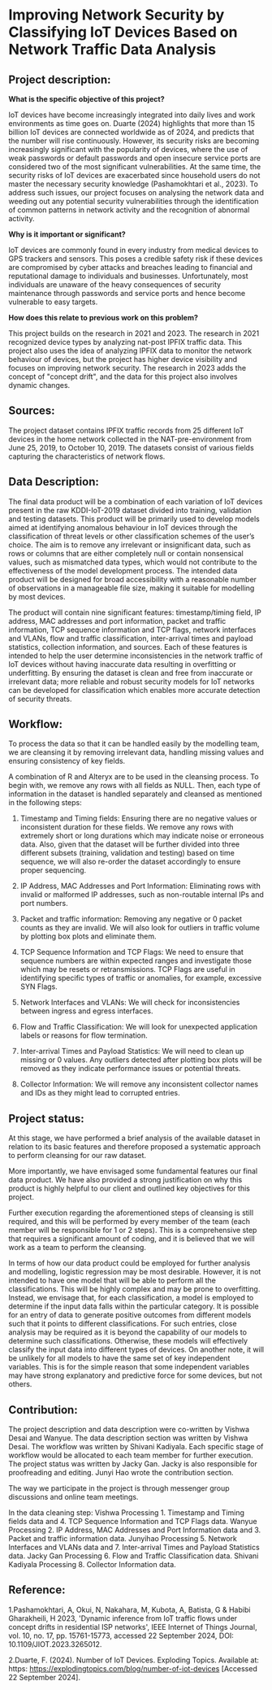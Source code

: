 # Improving Network Security by Classifying IoT Devices Based on Network Traffic Data Analysis

## Project description:
**What is the specific objective of this project?**

IoT devices have become increasingly integrated into daily lives and work environments as time goes on. Duarte (2024) highlights that more than 15 billion IoT devices are connected worldwide as of 2024, and predicts that the number will rise continuously. However, its security risks are becoming increasingly significant with the popularity of devices, where the use of weak passwords or default passwords and open insecure service ports are considered two of the most significant vulnerabilities. At the same time, the security risks of IoT devices are exacerbated since household users do not master the necessary security knowledge (Pashamokhtari et al., 2023). To address such issues, our project focuses on analysing the network data and weeding out any potential security vulnerabilities through the identification of common patterns in network activity and the recognition of abnormal activity. 

**Why is it important or significant?**

IoT devices are commonly found in every industry from medical devices to GPS trackers and sensors. This poses a credible safety risk if these devices are compromised by cyber attacks and breaches leading to financial and reputational damage to individuals and businesses. Unfortunately, most individuals are unaware of the heavy consequences of security maintenance through passwords and service ports and hence become vulnerable to easy targets. 

**How does this relate to previous work on this problem?**

This project builds on the research in 2021 and 2023. The research in 2021 recognized device types by analyzing nat-post IPFIX traffic data. This project also uses the idea of analyzing IPFIX data to monitor the network behaviour of devices, but the project has higher device visibility and focuses on improving network security. The research in 2023 adds the concept of "concept drift", and the data for this project also involves dynamic changes.

## Sources:
The project dataset contains IPFIX traffic records from 25 different IoT devices in the home network collected in the NAT-pre-environment from June 25, 2019, to October 10, 2019. The datasets consist of various fields capturing the characteristics of network flows. 

## Data Description:
The final data product will be a combination of each variation of IoT devices present in the raw KDDI-IoT-2019 dataset divided into training, validation and testing datasets. This product will be primarily used to develop models aimed at identifying anomalous behaviour in IoT devices through the classification of threat levels or other classification schemes of the user’s choice. The aim is to remove any irrelevant or insignificant data, such as rows or columns that are either completely null or contain nonsensical values, such as mismatched data types, which would not contribute to the effectiveness of the model development process. The intended data product will be designed for broad accessibility with a reasonable number of observations in a manageable file size, making it suitable for modelling by most devices. 

The product will contain nine significant features: timestamp/timing field, IP address, MAC addresses and port information, packet and traffic information, TCP sequence information and TCP flags, network interfaces and VLANs, flow and traffic classification, inter-arrival times and payload statistics, collection information, and sources. Each of these features is intended to help the user determine inconsistencies in the network traffic of IoT devices without having inaccurate data resulting in overfitting or underfitting. By ensuring the dataset is clean and free from inaccurate or irrelevant data; more reliable and robust security models for IoT networks can be developed for classification which enables more accurate detection of security threats. 

## Workflow:
To process the data so that it can be handled easily by the modelling team, we are cleansing it by removing irrelevant data, handling missing values and ensuring consistency of key fields.  

A combination of R and Alteryx are to be used in the cleansing process. To begin with, we remove any rows with all fields as NULL. Then, each type of information in the dataset is handled separately and cleansed as mentioned in the following steps: 

1. Timestamp and Timing fields:
Ensuring there are no negative values or inconsistent duration for these fields. We remove any rows with extremely short or long durations which may indicate noise or erroneous data. Also, given that the dataset will be further divided into three different subsets (training, validation and testing) based on time sequence, we will also re-order the dataset accordingly to ensure proper sequencing. 

2. IP Address, MAC Addresses and Port Information:
Eliminating rows with invalid or malformed IP addresses, such as non-routable internal IPs and port numbers.
  
3. Packet and traffic information:
Removing any negative or 0 packet counts as they are invalid. We will also look for outliers in traffic volume by plotting box plots and eliminate them.

4. TCP Sequence Information and TCP Flags:
We need to ensure that sequence numbers are within expected ranges and investigate those which may be resets or retransmissions. TCP Flags are useful in identifying specific types of traffic or anomalies, for example, excessive SYN Flags.

5. Network Interfaces and VLANs:
We will check for inconsistencies between ingress and egress interfaces. 

7. Flow and Traffic Classification: 
We will look for unexpected application labels or reasons for flow termination.

8. Inter-arrival Times and Payload Statistics: 
We will need to clean up missing or 0 values. Any outliers detected after plotting box plots will be removed as they indicate performance issues or potential threats.

9. Collector Information:
We will remove any inconsistent collector names and IDs as they might lead to corrupted entries.

## Project status:
At this stage, we have  performed a brief analysis of the available dataset in relation to its basic features and therefore proposed a systematic approach to perform cleansing for our raw dataset. 

More importantly, we have envisaged some fundamental features our final data product. We have also provided a strong justification on why this product is highly helpful to our client and outlined key objectives for this project. 

Further execution regarding the aforementioned steps of cleansing is still required, and this will be performed by every member of the team (each member will be responsible for 1 or 2 steps). This is a comprehensive step that requires a significant amount of coding, and it is believed that we will work as a team to perform the cleansing. 

In terms of how our data product could be employed for further analysis and modelling, logistic regression may be most desirable. However, it is not intended to have one model that will be able to perform all the classifications. This will be highly complex and may be prone to overfitting. Instead, we envisage that, for each classification, a model is employed to determine if the input data falls within the particular category. It is possible for an entry of data to generate positive outcomes from different models such that it points to different classifications. For such entries, close analysis may be required as it is beyond the capability of our models to determine such classifications. Otherwise, these models will effectively classify the input data into different types of devices. On another note, it will be unlikely for all models to have the same set of key independent variables. This is for the simple reason that some independent variables may have strong explanatory and predictive force for some devices, but not others.

## Contribution:
The project description and data description were co-written by Vishwa Desai and Wanyue.
The data description section was written by Vishwa Desai.
The workflow was written by Shivani Kadiyala. Each specific stage of workflow would be allocated to each team member for further execution. 
The project status was written by Jacky Gan. Jacky is also responsible for proofreading and editing. 
Junyi Hao wrote the contribution section. 

The way we participate in the project is through messenger group discussions and online team meetings.

In the data cleaning step:
Vishwa Processing 1. Timestamp and Timing fields data and 4. TCP Sequence Information and TCP Flags data.
Wanyue Processing 2. IP Address, MAC Addresses and Port Information data and 3. Packet and traffic information data.
Junyihao Processing 5. Network Interfaces and VLANs data and 7. Inter-arrival Times and Payload Statistics data.
Jacky Gan Processing 6. Flow and Traffic Classification data.
Shivani Kadiyala Processing 8. Collector Information data.

## Reference:
1.Pashamokhtari, A, Okui, N, Nakahara, M, Kubota, A, Batista, G & Habibi Gharakheili, H 2023, 'Dynamic inference from IoT traffic flows under concept drifts in residential ISP networks', IEEE Internet of Things Journal, vol. 10, no. 17, pp. 15761-15773, accessed 22 September 2024, DOI: 10.1109/JIOT.2023.3265012.

2.Duarte, F. (2024). Number of IoT Devices. Exploding Topics. Available at: https: https://explodingtopics.com/blog/number-of-iot-devices [Accessed 22 September 2024].
